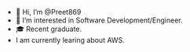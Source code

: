 - 👋 Hi, I’m @Preet869
- 👀 I’m interested in Software Development/Engineer. 
- 🎓 Recent graduate.
- I am currently learing about AWS.

<!---
Preet869/Preet869 is a ✨ special ✨ repository because its `README.md` (this file) appears on your GitHub profile.
You can click the Preview link to take a look at your changes.
--->
